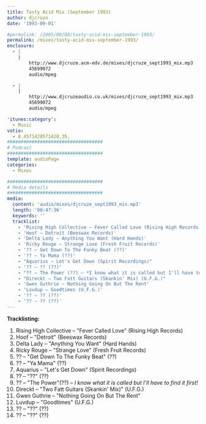 ```yaml
---
title: Tasty Acid Mix (September 1993)
author: djcruze
date: '1993-09-01'

#permalink: /2005/09/08/tasty-acid-mix-september-1993/
permalink: /mixes/tasty-acid-mix-september-1993/
enclosure:
  - |
    |
        http://www.djcruze.acm-edv.de/mixes/djcruze_sept1993_mix.mp3
        45699072
        audio/mpeg

  - |
    |
        http://www.djcruzeaudio.co.uk/mixes/djcruze_sept1993_mix.mp3
        45699072
        audio/mpeg

'itunes:category':
  - Music
votio:
  - 8.4571428571428,35,
###################################
# Podcast
###################################
template: audioPage
categories:
  - Mixes

###################################
# Media details
###################################
media:
  content: 'audio/mixes/djcruze_sept1993_mix.mp3'
  length: '00:47:36'
  keywords: ''
  tracklist:
    - 'Rising High Collective – Fever Called Love (Rising High Records)'
    - 'Hoof – Detroit (Beeswax Records)'
    - 'Delta Lady – Anything You Want (Hard Hands)'
    - 'Ricky Rouge – Strange Love (Fresh Fruit Records)'
    - '?? – Get Down To The Funky Beat (??)'
    - '?? – Ya Mama (??)'
    - "Aquarius – Let's Get Down (Spirit Recordings)"
    - '?? – ?? (??)'
    - "?? – The Power (??) – *I know what it is called but I'll have to find it first!*"
    - "Direckt – Two Fatt Guitars (Skankin' Mix) (U.F.G.)"
    - 'Gwen Guthrie – Nothing Going On But The Rent'
    - 'Luvdup – Goodtimes (U.F.G.)'
    - '?? – ?? (??)'
    - '?? – ?? (??)'
---
```


**Tracklisting:**

1. Rising High Collective – "Fever Called Love" (Rising High Records)
2. Hoof – "Detroit" (Beeswax Records)
3. Delta Lady – "Anything You Want" (Hard Hands)
4. Ricky Rouge – "Strange Love" (Fresh Fruit Records)
5. ?? – "Get Down To The Funky Beat" (??)
6. ?? – "Ya Mama" (??)
7. Aquarius – "Let's Get Down" (Spirit Recordings)
8. ?? – "??" (??)
9. ?? – "The Power"(??) – _I know what it is called but I'll have to find it first!_
10. Direckt – "Two Fatt Guitars (Skankin' Mix)" (U.F.G.)
11. Gwen Guthrie – "Nothing Going On But The Rent"
12. Luvdup – "Goodtimes" (U.F.G.)
13. ?? – "??" (??)
14. ?? – "??" (??)

